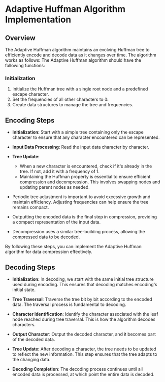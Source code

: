 # Adaptive Huffman Algorithm Implementation

## Overview

The Adaptive Huffman algorithm maintains an evolving Huffman tree to efficiently encode and decode data as it changes over time. The algorithm works as follows:
The Adaptive Huffman algorithm should have the following functions:

### Initialization

1. Initialize the Huffman tree with a single root node and a predefined escape character.
2. Set the frequencies of all other characters to 0.
3. Create data structures to manage the tree and frequencies.

## Encoding Steps

- **Initialization**: Start with a simple tree containing only the escape character to ensure that any character encountered can be represented.

- **Input Data Processing**: Read the input data character by character.

- **Tree Update**:

  - When a new character is encountered, check if it's already in the tree. If not, add it with a frequency of 1.
  - Maintaining the Huffman property is essential to ensure efficient compression and decompression. This involves swapping nodes and updating parent nodes as needed.

- Periodic tree adjustment is important to avoid excessive growth and maintain efficiency. Adjusting frequencies can help ensure the tree remains compact.

- Outputting the encoded data is the final step in compression, providing a compact representation of the input data.

- Decompression uses a similar tree-building process, allowing the compressed data to be decoded.

By following these steps, you can implement the Adaptive Huffman algorithm for data compression effectively.

## Decoding Steps

- **Initialization**: In decoding, we start with the same initial tree structure used during encoding. This ensures that decoding matches encoding's initial state.

- **Tree Traversal**: Traverse the tree bit by bit according to the encoded data. The traversal process is fundamental to decoding.

- **Character Identification**: Identify the character associated with the leaf node reached during tree traversal. This is how the algorithm decodes characters.

- **Output Character**: Output the decoded character, and it becomes part of the decoded data.

- **Tree Update**: After decoding a character, the tree needs to be updated to reflect the new information. This step ensures that the tree adapts to the changing data.

- **Decoding Completion**: The decoding process continues until all encoded data is processed, at which point the entire data is decoded.
